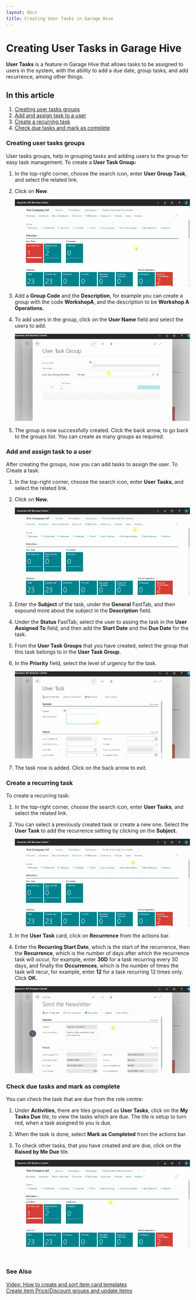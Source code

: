 ```yaml
---
layout: docs
title: Creating User Tasks in Garage Hive
---
```


# Creating User Tasks in Garage Hive
**User Tasks** is a feature in Garage Hive that allows tasks to be assigned to users in the system, with the ability to add a due date, group tasks, and add recurrence, among other things.

## In this article
1. [Creating user tasks groups](#Creating-user-tasks-groups)
2. [Add and assign task to a user](#Add-and-assign-task-to-a-user)
3. [Create a recurring task](#Create-a-recurring-task)
4. [Check due tasks and mark as complete](#Check-due-task-and-mark-as-complete)


### Creating user tasks groups
User tasks groups, help in grouping tasks and adding users to the group for easy task management. To create a **User Task Group:**
1. In the top-right corner, choose the search icon, enter **User Group Task**, and select the related link.
2. Click on **New**.

   ![](media/garagehive-user-tasks1.gif)

3. Add a **Group Code** and the **Description**, for example you can create a group with the code **WorkshopA**, and the description to be **Workshop A Operations.**
4. To add users in the group, click on the **User Name** field and select the users to add.

   ![](media/garagehive-user-tasks2.gif)

5. The group is now successfully created. Click the back arrow, to go back to the groups list. You can create as many groups as required.

### Add and assign task to a user
After creating the groups, now you can add tasks to assign the user. To Create a task:
1. In the top-right corner, choose the search icon, enter **User Tasks**, and select the related link.
2. Click on **New.**

   ![](media/garagehive-user-tasks3.gif)

3. Enter the **Subject** of the task, under the **General** FastTab, and then expound more about the subject in the **Description** field.
4. Under the **Status** FastTab, select the user to assing the task in the **User Assigned To** field, and then add the **Start Date** and the **Due Date** for the task.
5. From the **User Task Groups** that you have created, select the group that this task belongs to in the **User Task Group.**
6. In the **Priority** field, select the level of urgency for the task.

   ![](media/garagehive-user-tasks4.gif)

7. The task now is added. Click on the back arrow to exit.

### Create a recurring task
To create a recurring task:
1. In the top-right corner, choose the search icon, enter **User Tasks**, and select the related link.
2. You can select a previously created task or create a new one. Select the **User Task** to add the recurrence setting by clicking on the **Subject.**

   ![](media/garagehive-user-tasks5.gif)

3. In the **User Task** card, click on **Recurrence** from the actions bar.
4. Enter the **Recurring Start Date**, which is the start of the recurrence, then the **Recurrence**, which is the number of days after which the recurrence task will occur, for example, enter **30D** for a task recurring every 30 days, and finally the **Occurrences**, which is the number of times the task will recur, for example, enter **12** for a task recurring 12 times only. Click **OK.**
   
   ![](media/garagehive-user-tasks6.gif)

### Check due tasks and mark as complete
You can check the task that are due from the role centre:
1. Under **Activities**, there are tiles grouped as **User Tasks**, click on the **My Tasks Due** tile, to view the tasks which are due. The tile is setup to turn red, when a task assigned to you is due.
2. When the task is done, select **Mark as Completed** from the actions bar.
3. To check other tasks, that you have created and are due, click on the **Raised by Me Due** tile.

   ![](media/garagehive-user-tasks7.gif)


<br>

### See Also 

[Video: How to create and sort item card templates](https://www.youtube.com/watch?v=mbS2QuaEagE) \
[Create item Price/Discount groups and update items](/docs/item-price-discount-groups.html "Create item Price/Discount groups and update items") 
